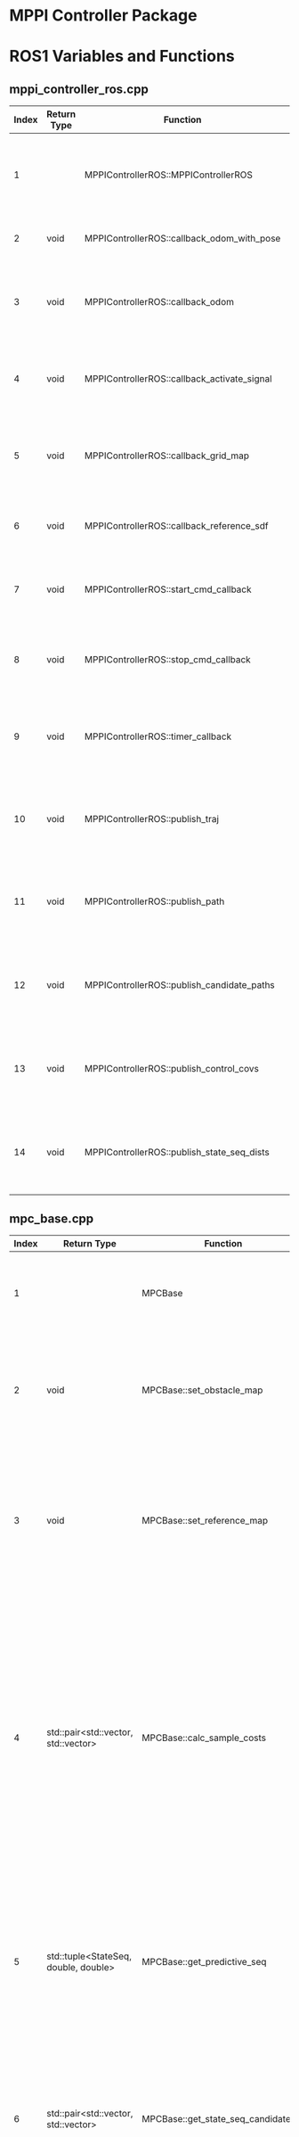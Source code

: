 # MPPI Controller Package

# ROS1 Variables and Functions

## mppi_controller_ros.cpp

|Index|Return Type|Function|Input|Description|
|---|---|---|---|---|
|1||MPPIControllerROS::MPPIControllerROS||ROS에서 MPPI 컨트롤러의 노드를 초기화하는 생성자 함수다. 이 함수는 노드가 시작될 때 여러 파라미터를 로드하고 다양한 ROS 컴포넌트를 설정하며 필요한 데이터 스트림을 구독하고 게시할 준비를 한다.|
|2|void|MPPIControllerROS::callback_odom_with_pose|const nav_msgs::Odometry& odom|Odometry 정보(선형 속도, 각속도)를 기반으로 로봇의 위치와 자세를 추정한다.|
|3|void|MPPIControllerROS::callback_odom|const nav_msgs::Odometry& odom|Odom 정보를 입력받아 로봇의 현재 속도 정보를 업데이트하는 함수. 위치 추정 없이 로봇의 속도만을 사용하는 간단한 형태의 함수. 주로 로봇의 속도 정보만 필요로 하는 시스템에서 사용된다.|
|4|void|MPPIControllerROS::callback_activate_signal|const std_msgs::Bool& is_activate|ROS에서 std_msgs::Bool 타입의 메시지를 입력받아 내부 상태 플래그를 업데이트하는 콜백 함수. 이 함수는 로봇 시스템의 활성화 상태를 제어하는 . 데사용된다.|
|5|void|MPPIControllerROS::callback_grid_map|const grid_map_msgs::GridMap& grid_map|ROS 환경에서 grid_map_msgs::GridMap 타입의 메시지를 입력받아 내부 장애물 지도를 업데이트하는 콜백 함수이다. 이 함수는 로봇의 경로 계획 및 충돌 회피와 관련된 작업에 사용된다.|
|6|void|MPPIControllerROS::callback_reference_sdf|const grid_map_msgs::GridMap& grid_map|그리드 맵 형태로 참조 경로 정보가 포함된 grid_map을 입력받아 참조 경로에 대한 서명 거리 함수 데이터를 업데이트하는 콜백 함수이다.|
|7|void|MPPIControllerROS::start_cmd_callback|[[maybe_unused]] const std_msgs::Empty& msg|로봇이 특정 작업을 시작하도록 명령을 전달받았을 때 사용된다. 로봇의 특정 동작 모드를 활성화하거나 경로 계획 알고리즘을 시작하는 등의 작업을 수행할 수 있다.|
|8|void|MPPIControllerROS::stop_cmd_callback|[[maybe_unused]] const std_msgs::Empty& msg|std_msgs::Empty 타입의 메시지를 입력받아 내부 상태를 업데이트하는 콜백 함수. 이. ㅏㅁ수는 로봇의 동작을 중지하도록 하는 신호를 수신했을 때 호출된다.|
|9|void|MPPIControllerROS::timer_callback|[[maybe_unused]] const ros::TimerEvent& te|ROS의 타이머 콜백 함수로 주기적으로 호출되어 로봇의 제어 및 경로 계획을 처리한다. 이 함수는 로봇의 상태를 확인하고 제어 명령을 계산하여 발행하며 디버깅 및 시각화 정보를 제공한다.|
|10|void|MPPIControllerROS::publish_traj|const mppi::cpu::StateSeq& state_seq, const std::string& name_space, const std::string& rgb, const ros::Publisher& publisher|로봇의 경로 또는 제어 명령의 예측 결과를 시각화하기 위해 visualization_msgs::MarkerArray를 사용하여 마커를 발행하는 함수이다. 이 함수는 ROS의 RViz에서 경로를 시각적으로 표시하는 데 유용하다.|
|11|void|MPPIControllerROS::publish_path|const mppi::cpu::StateSeq& state_seq, const std::string& name_space, const std::string& rgb, const ros::Publisher& publisher|로봇의 경로를 시각화하기 위해 RViz에서 사용할 수 있는 마커를 발행하는 역할을 한다. 이 함수는 mppi:cpu:StateSeq 타입의 상태 시퀀스를 입력으로 받아 경로를 선과 구 형태로 시각화하여 RViz에 발행한다.|
|12|void|MPPIControllerROS::publish_candidate_paths|const std::vectormppi::cpu::StateSeq& state_seq_batch, const std::vector<double>& weights, const ros::Publisher& publisher|여러 경로 후보들을 시각화하기 위해 RViz에서 사용할 마커들을 발행하는 역할을 한다. 이 함수는 MPPI 컨트롤러가 계산한 여러 후보 경로를 시각적으로 표현하여 로봇이 선택할 수 있는 경로들을 분석하는 데 도움을 준다.|
|13|void|MPPIControllerROS::publish_control_covs|const mppi::cpu::StateSeq& state_seq, const mppi::cpu::ControlSeqCovMatrices& cov_matrices, const ros::Publisher& publisher|MPPI 컨트롤러의 제어 입력 공분산을 RViz에서 시각화하기 위한 마커를 발행하는 역할을 한다. 이 함수는 주로 제어 입력의 불확실성을 시각적으로 표현하여 디버깅 및 분석에 도움을 준다.|
|14|void|MPPIControllerROS::publish_state_seq_dists|const mppi::cpu::StateSeq& state_seq, const mppi::cpu::XYCovMatrices& cov_matrices, const ros::Publisher& publisher|MPPI 컨트롤러의 상태 시퀀스와 관련된 분포를 시각화하기 위해 사용된다. 이. ㅏㅁ수는 상태 시퀀스의 각 상태에 대해 공분산을 기반으로 한 타원 마커를 RViz에서 발행하여 상태의 불확실성을 시각적으로 표현한다.|

## mpc_base.cpp

|Index|Return Type|Function|Input|Description|
|---|---|---|---|---|
|1||MPCBase|const Params::Common& params, const size_t& sample_num|MPCBase 클래스의 생성자 함수. MPC 알고리즘의 기본 설정 및 초기화를 수행한다.|
|2|void|MPCBase::set_obstacle_map|const grid_map::GridMap& obstacle_map|장애물 맵의 설정을 간단하게 수행할 수 있게 한다. 장애물 회피와 관련된 로직에서 장애물 정보를 일관되게 사용할 수 있도록 보장한다.|
|3|void|MPCBase::set_reference_map|const grid_map::GridMap& reference_map|참조 맵을 설정하는 함수. 차량의 경로 계획과 목표 위치 설정에 중요한 정보를 제공한다. 클래스 내에서 참조 맵을 활용하여 최적의 경로를 계획하고 목표를 달성하는 데 기여한다.|
|4|std::pair<std::vector<double>, std::vector<double>>|MPCBase::calc_sample_costs|const PriorSamplesWithCosts& sampler, const State& init_state|샘플들의 비용을 계산하는 함수. 현재 모드에 따라 로컬라이즈 모드 또는 일반 모드에서 호출된다. 로컬라이즈 모드에서는 로컬 상태 시퀀스와 장매물 맵을 기반으로 비용을 계산하고 일반 모드에서는 글로벌 상태 시퀀스와 참조 맵을 포함하여 비용을 계산한다. 이 함수는 최적의 경로를 찾기 위해 다양한 샘플의 비용을 평가하는 데 사용된다.|
|5|std::tuple<StateSeq, double, double>|MPCBase::get_predictive_seq|const State& initial_state, const ControlSeq& control_input_seq|주어진 초기 상태와 제어 입력 시퀀스를 사용하여 예측 상태 시퀀스를 계산하고 이와 관련된 비용을 반환하는 역할을 한다. 이 함수는 두 가지 모드(로컬라이즈 모드와 일반 모드)에 따라 다르게 동작한다.|
|6|std::pair<std::vector<StateSeq>, std::vector<double>>|MPCBase::get_state_seq_candidates|const int& _num_samples, const std::vector<double>& weights|주어진 샘플 수와 가중치를 바탕으로 가장 유망한 상태 시퀀스 후보를 선택하여 반환한다. 이 함수는 가중치를 기준으로 가장 높은 값을 가진 상태 시퀀스를 선택하여 반환한다.|
|7|std::pair<StateSeq, XYCovMatrices>|MPCBase::get_proposed_distribution|void|현재 상태 시퀀스 후보 집합에서 제안된 상태 분포와 공분산 행렬을 계산하여 반환하는 함수|
|8|std::pair<std::vector<double>, std::vector<double>>|MPCBase::calc_sample_costs|const PriorSamplesWithCosts& sampler, const State& local_init_state, const grid_map::GridMap& obstacle_map, StateSeqBatch* local_state_seq_candidates|여러 파라미터를 통해 함수가 상태 시퀀스를 예측하고 비용을 계산ㅎ며 특정 상황에서 상태 시퀀스를 평가하는 데 필요한 정보를 제공한다. 이 함수는 MPC 문제에서 상태 시퀀스를 평가하고 최적화하기 위해 필수적인 역할을 한다.|
|9|std::pair<std::vector<double>, std::vector<double>>|MPCBase::calc_sample_costs|const PriorSamplesWithCosts& sampler, const State& local_init_state, const grid_map::GridMap& obstacle_map, StateSeqBatch* local_state_seq_candidates|주어진 제어 시퀀스 샘플들에 대해 비용을 계산하는 기능을 수행한다. 이 함수는 제어 시퀀스의 예측된 상태 시퀀스를 바탕으로 각각의 제어 시퀀스에 대한 총 비용과 충돌 비용을 계산한다.|
|10|StateSeq|MPCBase::predict_state_seq|const ControlSeq& control_seq, const State& init_state, const grid_map::GridMap& reference_map|주어진 제어 시퀀스에 따라 차량의 상태 시퀀스를 예측하는 기능을 수행한다. 이 함수는 차량의 동작을 예측하기 위해 주어진 제어 입력(조향각 등)과 초기 상태를 바탕으로 상태 시퀀스를 계산한다.|
|11|void|MPCBase::predict_state_seq|const ControlSeq& control_seq, const State& global_init_state, const grid_map::GridMap& reference_map, StateSeq* global_state_seq, StateSeq* local_state_seq|제어 시퀀스와 초기 상태를 사용하여 차량의 전역 및 지역 상태 시퀀스를 예측하는 함수. 예측할 상태 시퀀스를 두 가지로 나누어 계산한다. 전역 상태 시퀀스와 지역 상태 시퀀스. 이 함수는 차량의 동적 모델을 기반으로 상태를 업데이트하며, 차량의 제어 입력과 상태 변화에 대한 예측을 수행한다.|
|12|double|MPCBase::constant_speed_prediction|const double& current_speed|주어진 속도를 그대로 반환하는 함수. 차량의 속도를 예측할 때 속도가 일정하게 유지된다고 가정할 때 사용된다. 즉 속도가 현재 속도와 동일하게 유지된다고 예측한다.|
|13|double|MPCBase::linear_speed_prediction|const double& current_speed, const double& target_speed, const double& prediction_interval, const double& min_accel, const double& max_accel|차량의 속도를 예측할 때 현재 속도에서 목표 속도까지 선형적으로 변화한다고 가정한다. 이 함수는 차량이 목표 속도에 도달하기 위해 최소 또는 최대 가속도를 사용하여 속도를 조정하는 방식으로 작동한다.|
|14|double|MPCBase::reference_speed_prediction|const double& pos_x, const double& pos_y, const grid_map::GridMap& reference_map|주어진 위치에서 참조 맵을 사용하여 속도를 예측하는 함수. 위치가 참조 맵의 내부에 있는지 확인하고, 그. ㅟ치가 정의된 속도를 반환한다.|
|15|std::pair<double, double>|MPCBase::state_cost|const StateSeq& local_state_seq, const grid_map::GridMap& obstacle_map|local_state_seq로 제공되는 예측된 상태 시퀀스와 장애물 지도를 기반으로 충돌과 관련된 총 비용을 계산한다. 이 비용은 모델 예측 제어에서 다양한 상태 시퀀스의 품질을 평가하는 . 데사용되며, 알고리즘이 충돌 위험을 최소화하는 궤적을 선택할 수 있게 한다.|
|16|std::pair<double, double>|MPCBase::state_cost|const StateSeq& global_state_seq, const StateSeq& local_state_seq, const grid_map::GridMap& local_obstacle_map, const grid_map::GridMap& ref_path_map|예측된 경로와 참조 경로를 비교하여 비용을 계산ㅎ고 장애물과의 충돌 가능성을 평가하여 경로의 안전성을 판단한다. 이 함수는 경로가 얼마나 잘 따르고 있는지를 나타내는 참조 비용과 장애물 충돌 위협을 평가하는 충돌 비용을 계산하여 반환한다.|
|17|std::pair<StateSeq, XYCovMatrices>|MPCBase::calc_state_distribution|const StateSeqBatch& state_seq_candidates|여러 상태 시퀀스 후보들로부터 평균 상태 시퀀스를 계산하고, 각 예측 단계에서 x와 y 위치의 공분산 행렬을 계산하는 함수이다. 이 함수는 MPC에서 경로 예측의 불확실성을 평가하고, 상태 분포를 분석하기 위해 사요된다.|
